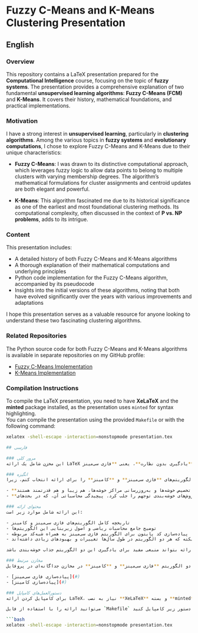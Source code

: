 # Fuzzy C-Means and K-Means Clustering Presentation

## English

### Overview
This repository contains a LaTeX presentation prepared for the **Computational Intelligence** course, focusing on the topic of **fuzzy systems**. The presentation provides a comprehensive explanation of two fundamental **unsupervised learning algorithms**: **Fuzzy C-Means (FCM)** and **K-Means**. It covers their history, mathematical foundations, and practical implementations.

### Motivation
I have a strong interest in **unsupervised learning**, particularly in **clustering algorithms**. Among the various topics in **fuzzy systems** and **evolutionary computations**, I chose to explore Fuzzy C-Means and K-Means due to their unique characteristics:

- **Fuzzy C-Means**: I was drawn to its distinctive computational approach, which leverages fuzzy logic to allow data points to belong to multiple clusters with varying membership degrees. The algorithm’s mathematical formulations for cluster assignments and centroid updates are both elegant and powerful.

- **K-Means**: This algorithm fascinated me due to its historical significance as one of the earliest and most foundational clustering methods. Its computational complexity, often discussed in the context of **P vs. NP problems**, adds to its intrigue.

### Content
This presentation includes:

- A detailed history of both Fuzzy C-Means and K-Means algorithms  
- A thorough explanation of their mathematical computations and underlying principles  
- Python code implementation for the Fuzzy C-Means algorithm, accompanied by its pseudocode  
- Insights into the initial versions of these algorithms, noting that both have evolved significantly over the years with various improvements and adaptations

I hope this presentation serves as a valuable resource for anyone looking to understand these two fascinating clustering algorithms.

### Related Repositories
The Python source code for both Fuzzy C-Means and K-Means algorithms is available in separate repositories on my GitHub profile:

- [Fuzzy C-Means Implementation](#)
- [K-Means Implementation](#)

### Compilation Instructions
To compile the LaTeX presentation, you need to have **XeLaTeX** and the **minted** package installed, as the presentation uses `minted` for syntax highlighting.  
You can compile the presentation using the provided `Makefile` or with the following command:

```bash
xelatex -shell-escape -interaction=nonstopmode presentation.tex

## فارسی

### مرور کلی
این مخزن شامل یک ارائه LaTeX است که برای درس **هوش محاسباتی** و در بخش **سیستم‌های فازی** تهیه شده است. این ارائه توضیح جامعی درباره دو الگوریتم **یادگیری بدون نظارت**، یعنی **فازی سی‌مینز (FCM)** و **کا‌مینز**، ارائه می‌دهد. در این ارائه، **تاریخچه، مبانی ریاضی و پیاده‌سازی‌های عملی** این الگوریتم‌ها بررسی شده‌اند.

### انگیزه
من به یادگیری بدون نظارت، به‌ویژه الگوریتم‌های خوشه‌بندی، علاقه زیادی دارم. در میان موضوعات مختلف **سیستم‌های فازی** و **محاسبات تکاملی**، تصمیم گرفتم الگوریتم‌های **فازی سی‌مینز** و **کا‌مینز** را برای ارائه انتخاب کنم، زیرا:

- **فازی سی‌مینز**: این الگوریتم به دلیل رویکرد محاسباتی منحصربه‌فرد خود، که بر منطق فازی مبتنی است، برایم جذاب بود. فرمول‌های ریاضی این الگوریتم برای تخصیص خوشه‌ها و به‌روزرسانی مراکز خوشه‌ها، هم زیبا و هم قدرتمند هستند.
- **کا‌مینز**: این الگوریتم به دلیل قدمت تاریخی و جایگاهش به‌عنوان یکی از بنیادی‌ترین روش‌های خوشه‌بندی توجهم را جلب کرد. پیچیدگی محاسباتی آن، که در بحث‌های **P در مقابل NP** مطرح می‌شود، به جذابیتش افزوده است.

### محتوای ارائه
این ارائه شامل موارد زیر است:

- تاریخچه کامل الگوریتم‌های فازی سی‌مینز و کا‌مینز  
- توضیح جامع محاسبات ریاضی و اصول زیربنایی این الگوریتم‌ها  
- پیاده‌سازی کد پایتون برای الگوریتم فازی سی‌مینز به همراه شبه‌کد مربوطه  
- بررسی نسخه‌های اولیه این الگوریتم‌ها با اشاره به این نکته که هر دو الگوریتم در طول سال‌ها تغییرات و بهبودهای زیادی داشته‌اند  

امیدوارم این ارائه بتواند منبعی مفید برای یادگیری این دو الگوریتم جذاب خوشه‌بندی باشد.

### مخازن مرتبط
کد منبع پایتون برای هر دو الگوریتم **فازی سی‌مینز** و **کا‌مینز** در مخازن جداگانه‌ای در پروفایل GitHub من قرار داده شده است:

- [پیاده‌سازی فازی سی‌مینز](#)
- [پیاده‌سازی کا‌مینز](#)

### دستورالعمل‌های کامپایل
برای کامپایل کردن ارائه LaTeX، نیاز به نصب **XeLaTeX** و بسته **minted** دارید، زیرا ارائه از `minted` برای برجسته‌سازی کد استفاده می‌کند.

می‌توانید ارائه را با استفاده از فایل `Makefile` موجود یا دستور زیر کامپایل کنید:

```bash
xelatex -shell-escape -interaction=nonstopmode presentation.tex
